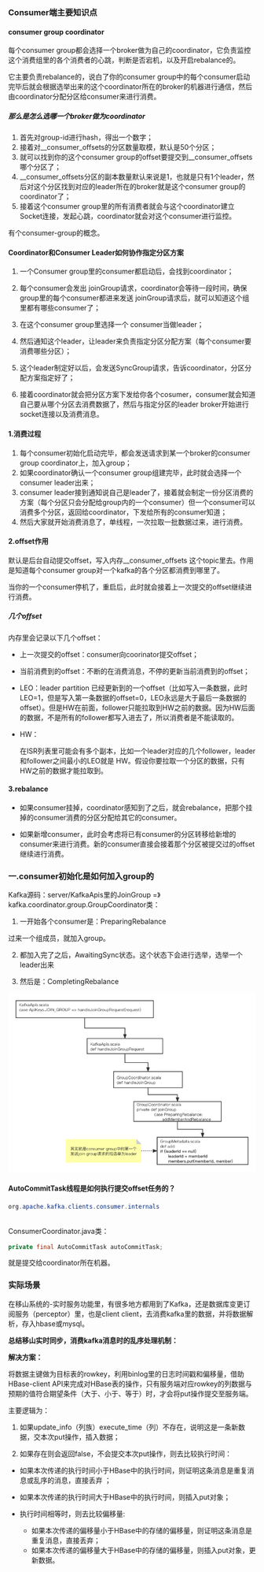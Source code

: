 ### Consumer端主要知识点

#### consumer group coordinator

每个consumer group都会选择一个broker做为自己的coordinator，它负责监控这个消费组里的各个消费者的心跳，判断是否宕机，以及开启rebalance的。

它主要负责rebalance的，说白了你的consumer group中的每个consumer启动完毕后就会根据选举出来的这个coordinator所在的broker的机器进行通信，然后由coordinator分配分区给consumer来进行消费。

##### 那么是怎么选哪一个broker做为coordinator

1. 首先对group-id进行hash，得出一个数字；
2. 接着对__consumer_offsets的分区数量取模，默认是50个分区；
3. 就可以找到你的这个consumer group的offset要提交到__consumer_offsets哪个分区了；
4. __consumer_offsets分区的副本数量默认来说是1，也就是只有1个leader，然后对这个分区找到对应的leader所在的broker就是这个consumer group的coordinator了；
5. 接着这个consumer group里的所有消费者就会与这个coordinator建立Socket连接，发起心跳，coordinator就会对这个consumer进行监控。

有个consumer-group的概念。

#### Coordinator和Consumer Leader如何协作指定分区方案

1. 一个Consumer group里的consumer都启动后，会找到coordinator；

2. 每个consumer会发出 joinGroup请求，coordinator会等待一段时间，确保group里的每个consumer都进来发送 joinGroup请求后，就可以知道这个组里都有哪些consumer了；
3. 在这个consumer group里选择一个 consumer当做leader；
4. 然后通知这个leader，让leader来负责指定分区分配方案（每个consumer要消费哪些分区）；
5. 这个leader制定好以后，会发送SyncGroup请求，告诉coordinator，分区分配方案指定好了；
6. 接着coordinator就会把分区方案下发给你各个cosumer，consumer就会知道自己要从哪个分区去消费数据了，然后与指定分区的leader broker开始进行socket连接以及消费消息。

#### 1.消费过程

1. 每个consumer初始化启动完毕，都会发送请求到某一个broker的consumer group coordinator上，加入group；
2. 如果coordinator确认一个consumer group组建完毕，此时就会选择一个consumer leader出来；
3. consumer leader接到通知说自己是leader了，接着就会制定一份分区消费的方案（每个分区只会分配给group内的一个consumer）但一个consumer可以消费多个分区，返回给coordinator，下发给所有的consumer知道；
4. 然后大家就开始消费消息了，单线程，一次拉取一批数据过来，进行消费。

#### 2.offset作用

默认是后台自动提交offset，写入内存__consumer_offsets 这个topic里去。作用是知道每个consumer group对一个kafka的各个分区都消费到哪里了。

当你的一个consumer停机了，重启后，此时就会接着上一次提交的offset继续进行消费。

##### 几个offset

内存里会记录以下几个offset：

- 上一次提交的offset：consumer向coorinator提交offset；

- 当前消费到的offset：不断的在消费消息，不停的更新当前消费到的offset；

- LEO：leader partition 已经更新到的一个offset（比如写入一条数据，此时LEO=1，但是写入第一条数据的offset=0，LEO永远是大于最后一条数据的offset）。但是HW在前面，follower只能拉取到HW之前的数据。因为HW后面的数据，不是所有的follower都写入进去了，所以消费者是不能读取的。

- HW：

  在ISR列表里可能会有多个副本，比如一个leader对应的几个follower，leader和follower之间最小的LEO就是 HW。假设你要拉取一个分区的数据，只有HW之前的数据才能拉取到。

#### 3.rebalance

- 如果consumer挂掉，coordinator感知到了之后，就会rebalance，把那个挂掉的consumer消费的分区分配给其它的consumer。

- 如果新增consumer，此时会考虑将已有consumer的分区转移给新增的consumer来进行消费。新的consumer直接会接着那个分区被提交过的offset继续进行消费。

### 一.consumer初始化是如何加入group的

Kafka源码：server/KafkaApis里的JoinGroup =》kafka.coordinator.group.GroupCoordinator类：

1. 一开始各个consumer是：PreparingRebalance

过来一个组成员，就加入group。

2. 都加入完了之后，AwaitingSync状态。这个状态下会进行选举，选举一个leader出来

3. 然后是：CompletingRebalance

<img src="Consumer.assets/Consumer Coordinator是如何选举出来Consumer leader.png" alt="Consumer Coordinator是如何选举出来Consumer leader" style="zoom:80%;" />

#### AutoCommitTask线程是如何执行提交offset任务的？

```java
org.apache.kafka.clients.consumer.internals
  
```

ConsumerCoordinator.java类：

```java
private final AutoCommitTask autoCommitTask;
```

就是提交给coordinator所在机器。

### 实际场景

在移山系统的-实时服务功能里，有很多地方都用到了Kafka，还是数据库变更订阅服务（perceptor）里，也是client client，去消费kafka里的数据，并将数据解析，存入hbase或mysql。 



**总结移山实时同步，消费kafka消息时的乱序处理机制：**

**解决方案：**

将数据主键做为目标表的rowkey，利用binlog里的日志时间戳和偏移量，借助HBase-client API来完成对HBase表的操作，只有服务端对应rowkey的列数据与预期的值符合期望条件（大于、小于、等于）时，才会将put操作提交至服务端。

主要逻辑为：

1. 如果update_info（列族）execute_time（列）不存在，说明这是一条新数据，交本次put操作，插入数据；

2. 如果存在则会返回false，不会提交本次put操作，则去比较执行时间：

- 如果本次传递的执行时间小于HBase中的执行时间，则证明这条消息是重复消息或乱序的消息，直接丢弃 ；

- 如果本次传递的执行时间大于HBase中的执行时间，则插入put对象；

- 执行时间相等时，则去比较偏移量:
  - 如果本次传递的偏移量小于HBase中的存储的偏移量，则证明这条消息是重复消息，直接丢弃；
  - 如果本次传递的偏移量大于HBase中的存储的偏移量，则插入put对象，更新数据。
